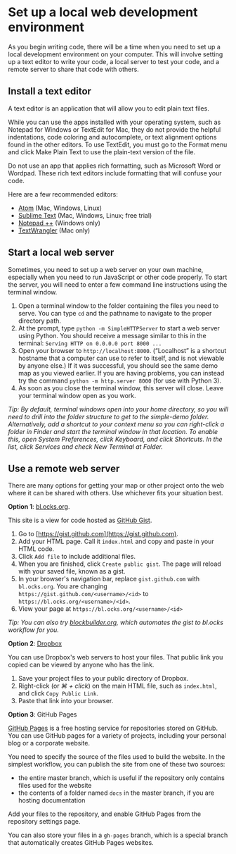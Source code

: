 # Set up a local web development environment

As you begin writing code, there will be a time when you need to set up a local development environment on your computer. This will involve setting up a text editor to write your code, a local server to test your code, and a remote server to share that code with others.

## Install a text editor

A text editor is an application that will allow you to edit plain text files.  

While you can use the apps installed with your operating system, such as Notepad for Windows or TextEdit for Mac, they do not provide the helpful indentations, code coloring and autocomplete, or text alignment options found in the other editors. To use TextEdit, you must go to the Format menu and click Make Plain Text to use the plain-text version of the file. 

Do not use an app that applies rich formatting, such as Microsoft Word or Wordpad. These rich text editors include formatting that will confuse your code.

Here are a few recommended editors:

* [Atom](https://atom.io/) (Mac, Windows, Linux) 
* [Sublime Text](https://www.sublimetext.com/) (Mac, Windows, Linux; free trial) 
* [Notepad ++](https://notepad-plus-plus.org/download/) (Windows only) 
* [TextWrangler](http://www.barebones.com/products/TextWrangler/) (Mac only) 

## Start a local web server
Sometimes, you need to set up a web server on your own machine, especially when you need to run JavaScript or other code properly. To start the server, you will need to enter a few command line instructions using the terminal window. 

1. Open a terminal window to the folder containing the files you need to serve. You can type `cd` and the pathname to navigate to the proper directory path.
2. At the prompt, type `python -m SimpleHTTPServer` to start a web server using Python. You should receive a message similar to this in the terminal: `Serving HTTP on 0.0.0.0 port 8000 ...`
3. Open your browser to `http://localhost:8000`. (“Localhost” is a shortcut hostname that a computer can use to refer to itself, and is not viewable by anyone else.) If it was successful, you should see the same demo map as you viewed earlier. If you are having problems, you can instead try the command `python -m http.server 8000` (for use with Python 3).
4. As soon as you close the terminal window, this server will close. Leave your terminal window open as you work.
    
_Tip:  By default, terminal windows open into your home directory, so you will need to drill into the folder structure to get to the simple-demo folder. Alternatively, add a shortcut to your context menu so you can right-click a folder in Finder and start the terminal window in that location. To enable this, open System Preferences, click Keyboard, and click Shortcuts. In the list, click Services and check New Terminal at Folder._

## Use a remote web server

There are many options for getting your map or other project onto the web where it can be shared with others. Use whichever fits your situation best.

**Option 1**: [bl.ocks.org](https://bl.ocks.org). 

This site is a view for code hosted as [GitHub Gist](https://gist.github.com/). 

1. Go to [https://gist.github.com](https://gist.github.com).  
2. Add your HTML page. Call it `index.html` and copy and paste in your HTML code.
3. Click `Add file` to include additional files.
4. When you are finished, click `Create public gist`.  The page will reload with your saved file, known as a gist.
5. In your browser's navigation bar, replace `gist.github.com` with `bl.ocks.org`. You are changing  `https://gist.github.com/<username>/<id>` to `https://bl.ocks.org/<username>/<id>`.
6. View your page at `https://bl.ocks.org/<username>/<id>`

_Tip: You can also try [blockbuilder.org](http://blockbuilder.org/), which automates the gist to bl.ocks workflow for you._


**Option 2**: [Dropbox](https://www.dropbox.com/) 

You can use Dropbox's web servers to host your files. That public link you copied can be viewed by anyone who has the link.

1. Save your project files to your public directory of Dropbox.
2. Right-click (or _&#8984; + click_) on the main HTML file, such as `index.html`, and click `Copy Public Link`.
3. Paste that link into your browser.

**Option 3**: GitHub Pages

[GitHub Pages](https://help.github.com/articles/what-is-github-pages/) is a free hosting service for repositories stored on GitHub. You can use GitHub pages for a variety of projects, including your personal blog or a corporate website.

You need to specify the source of the files used to build the website. In the simplest workflow, you can publish the site from one of these two sources:

- the entire master branch, which is useful if the repository only contains files used for the website
- the contents of a folder named `docs` in the master branch, if you are hosting documentation

Add your files to the repository, and enable GitHub Pages from the repository settings page.

You can also store your files in a `gh-pages` branch, which is a special branch that automatically creates GitHub Pages websites. 
